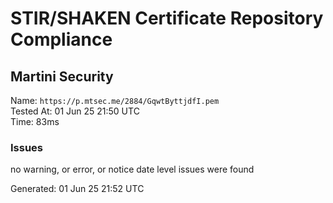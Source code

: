 # STIR/SHAKEN Certificate Repository Compliance

## Martini Security

Name: `https://p.mtsec.me/2884/GqwtByttjdfI.pem`\
Tested At: 01 Jun 25 21:50 UTC\
Time: 83ms

### Issues

no warning, or error, or notice date level issues were found

Generated: 01 Jun 25 21:52 UTC